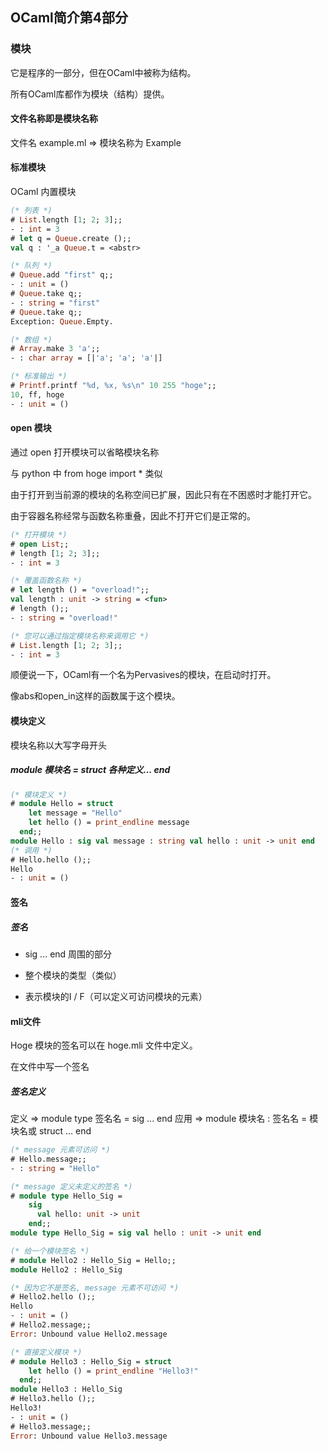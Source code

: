 ## OCaml简介第4部分

### 模块

它是程序的一部分，但在OCaml中被称为结构。

所有OCaml库都作为模块（结构）提供。

#### 文件名称即是模块名称

文件名 example.ml => 模块名称为 Example

#### 标准模块

OCaml 内置模块

```ocaml
(* 列表 *)
# List.length [1; 2; 3];;
- : int = 3
# let q = Queue.create ();;
val q : '_a Queue.t = <abstr>

(* 队列 *)
# Queue.add "first" q;;
- : unit = ()
# Queue.take q;;
- : string = "first"
# Queue.take q;;
Exception: Queue.Empty.

(* 数组 *)
# Array.make 3 'a';;
- : char array = [|'a'; 'a'; 'a'|]

(* 标准输出 *)
# Printf.printf "%d, %x, %s\n" 10 255 "hoge";;
10, ff, hoge
- : unit = ()
```
#### open 模块

通过 open 打开模块可以省略模块名称

与 python 中 from hoge import * 类似

由于打开到当前源的模块的名称空间已扩展，因此只有在不困惑时才能打开它。

由于容器名称经常与函数名称重叠，因此不打开它们是正常的。

```ocaml
(* 打开模块 *)
# open List;;
# length [1; 2; 3];;
- : int = 3

(* 覆盖函数名称 *)
# let length () = "overload!";;
val length : unit -> string = <fun>
# length ();;
- : string = "overload!"

(* 您可以通过指定模块名称来调用它 *)
# List.length [1; 2; 3];;
- : int = 3
```
顺便说一下，OCaml有一个名为Pervasives的模块，在启动时打开。

像abs和open_in这样的函数属于这个模块。

#### 模块定义

模块名称以大写字母开头

##### module 模块名 = struct 各种定义... end

```ocaml
(* 模块定义 *)
# module Hello = struct
    let message = "Hello"
    let hello () = print_endline message
  end;;
module Hello : sig val message : string val hello : unit -> unit end
(* 调用 *)
# Hello.hello ();;
Hello
- : unit = ()
```

#### 签名

##### 签名

* sig ... end 周围的部分

* 整个模块的类型（类似）

* 表示模块的I / F（可以定义可访问模块的元素）

#### mli文件

Hoge 模块的签名可以在 hoge.mli 文件中定义。

在文件中写一个签名

##### 签名定义

定义 => module type 签名名 = sig ... end
应用 => module 模块名 : 签名名 = 模块名或 struct ... end

```ocaml
(* message 元素可访问 *)
# Hello.message;;
- : string = "Hello"

(* message 定义未定义的签名 *)
# module type Hello_Sig =
    sig
      val hello: unit -> unit
    end;;
module type Hello_Sig = sig val hello : unit -> unit end

(* 给一个模块签名 *)
# module Hello2 : Hello_Sig = Hello;;
module Hello2 : Hello_Sig

(* 因为它不是签名, message 元素不可访问 *)
# Hello2.hello ();;
Hello
- : unit = ()
# Hello2.message;;
Error: Unbound value Hello2.message

(* 直接定义模块 *)
# module Hello3 : Hello_Sig = struct
    let hello () = print_endline "Hello3!"
  end;;
module Hello3 : Hello_Sig
# Hello3.hello ();;
Hello3!
- : unit = ()
# Hello3.message;;
Error: Unbound value Hello3.message
```
